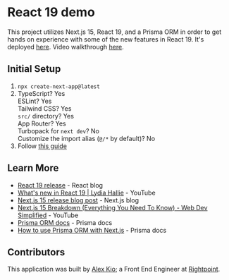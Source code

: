 # React 19 demo

This project utilizes Next.js 15, React 19, and a Prisma ORM in order to get hands on experience with some of the new features in React 19. It's deployed [here](https://prisma-next-omega.vercel.app/). Video walkthrough [here](https://youtu.be/X-D0pYz3m84).

## Initial Setup

1. ```npx create-next-app@latest```
2. TypeScript? Yes\
ESLint? Yes\
Tailwind CSS? Yes\
`src/` directory? Yes\
App Router? Yes\
Turbopack for `next dev`? No\
Customize the import alias (`@/*` by default)? No
3. Follow [this guide](https://www.prisma.io/docs/guides/nextjs)

## Learn More

- [React 19 release](https://react.dev/blog/2024/12/05/react-19) - React blog
- [What's new in React 19 | Lydia Hallie](https://www.youtube.com/watch?v=AJOGzVygGcY) - YouTube
- [Next.js 15 release blog post](https://nextjs.org/blog/next-15) - Next.js blog
- [Next.js 15 Breakdown (Everything You Need To Know) - Web Dev Simplified](https://www.youtube.com/watch?v=fqabW3WRUbw) - YouTube
- [Prisma ORM docs](https://www.prisma.io/docs/orm) - Prisma docs
- [How to use Prisma ORM with Next.js](https://www.prisma.io/docs/guides/nextjs) - Prisma docs

## Contributors

This application was built by [Alex Kio](https://www.linkedin.com/in/alexkio/); a Front End Engineer at [Rightpoint](https://www.rightpoint.com/).